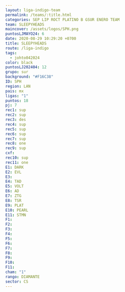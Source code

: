 ```yaml
---
layout: liga-indigo-team
permalink: /teams/:title.html
categories: SEP LIP ROCT PLATINO B GSUR ENERO TEAM
team: SLEEPYHEADS
maincover: /assets/logos/SPH.png
puntosLJMAYO24: 6
date: 2020-08-29 10:29:20 +0700
title: SLEEPYHEADS
route: /liga-indigo
tags:
  - johto042024
color: black
puntosLJ202404: 12
grupo: sur
background: "#F16C38"
ID: SPH
region: LAN
pais: mx
ligas: "1"
puntos: 18
pj: 7
rec1: sup
rec2: sup
rec3: des
rec4: sup
rec5: sup
rec6: sup
rec7: sup
rec8: one
rec9: sup
cxf: 
rec10: sup
rec11: one
E1: DARK
E2: EVL
E3: 
E4: TAD
E5: VOLT
E6: AD
E7: ZTG
E8: TSR
E9: PLAT
E10: PEARL
E11: STMN
F1: 
F2: 
F3: 
F4: 
F5: 
F6: 
F7: 
F8: 
F9: 
F10: 
F11: 
cham: "1"
rango: DIAMANTE
sector: CS
---
```

